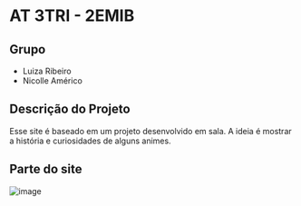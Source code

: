 # AT 3TRI - 2EMIB

## Grupo
- Luiza Ribeiro
- Nicolle Américo

## Descrição do Projeto
Esse site é baseado em um projeto desenvolvido em sala. A ideia é mostrar a história e curiosidades de alguns animes. 

## Parte do site
![image](https://user-images.githubusercontent.com/99346289/196578807-d2a3f055-2f70-4fda-a516-eb8e07b3ef80.png)
